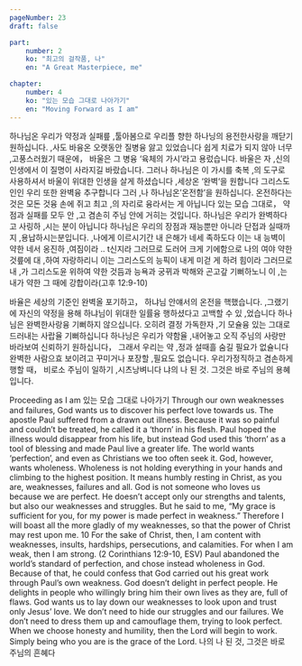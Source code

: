 ```yaml
---
pageNumber: 23
draft: false

part:
    number: 2
    ko: "최고의 걸작품, 나"
    en: "A Great Masterpiece, me"

chapter:
    number: 4
    ko: "있는 모습 그대로 나아가기"
    en: "Moving Forward as I am"
---
```

하나님온 우리가 약정과 실패릎 ,툴아봄으로 우리플 향한 하나닝의 용전한사랑을 깨닫기 원하십니다. ,사도 바융온 오랫동안 질병융 앓고 있었습니다 쉽게 치료가 되지 않아 너무 ,고풍스러웠기 때운에， 바울은 그 병융 ‘육체의 가시’라고 용렀습니다. 바울은 자 ,신의 인생에서 이 질명이 사라지길 바랐습니다. 그러나 하나님은 이 가시를 축복 ,의 도구로 사용하셔서 바울이 위대한 인생을 살게 하셨습니다 ,세상온 ‘완벽‘을 원합니다 그리스도인인 우리 또한 완벽융 추구합니다 그러 ,나 하나님온’온전함’을 원하십니다. 온전하다는 것은 모돈 것융 손에 쥐고 최고 ,의 자리로 융라서는 게 아닙니다 있는 모습 그대로， 약점과 실패를 모두 안 ,고 겸손히 주님 안에 거히는 것입니다. 하나님은 우리가 완벽하다고 사링하 ,시는 분이 아닙니다 하나님은 우리의 장점과 재능뿐만 아니라 단접과 실때까지 ,용납하시는분입니다. ,나에게 이르시기간 내 은해가 네세 족하도다 이는 내 능벽이 약한 네서 옹진하 ,여짐이라 .. t신지라 그러므로 도러어 크게 기에함으로 나의 여야 약한 것릎에 대 ,하여 자랑하리니 이는 그리스도의 능픽이 내게 미걷 게 하려 힘이라 그러므로 내 ,가 그리스도윤 위하여 약한 것듬과 능욕과 궁뀌과 박해와 곤고갚 기뻐하노니 이 ,는 내가 약한 그 때에 강합이라(고후 12:9-10)

바율은 세상의 기준인 완벽올 포기하고， 하냐님 안얘서의 온전을 핵했습니다. ,그랬기에 자신의 약정을 용해 하냐님이 위대한 일률융 행하셨다고 고백할 수 있 ,었습니다 하나님은 완벽한사랑융 기뻐하지 않으십니다. 오히려 결정 가독한자 ,기 모슐융 있는 그대로 드러내는 사랍율 기뻐하십니다 하나닝은 우리가 약함율 ,내어놓고 오직 주님의 사랑만 바라보여 신뢰하기 원하십니다， 그래서 우리는 약 ,정과 설때흘 숨길 필요가 없슐니다 완벽한 사람으효 보이려고 꾸미거나 포장할 ,필요도 없습니다. 우리가정직하고 겸손하게 행할 때， 비로소 주님이 일하기 ,시츠낭벼니다 냐의 나 된 것. 그것은 바로 주님의 용혜입니다.

Proceeding as I am 있는 모습 그대로 나아가기
Through our own weaknesses and failures, God wants us to discover his perfect love towards us.
The apostle Paul suffered from a drawn out illness. Because it was so painful and couldn’t be treated, he called it a ‘thorn’ in his flesh. Paul hoped the illness would disappear from his life, but instead God used this ‘thorn’ as a tool of blessing and made Paul live a greater life.
The world wants ‘perfection’, and even as Christians we too often seek it. God, however, wants wholeness. Wholeness is not holding everything in your hands and climbing to the highest position. It means humbly resting in Christ, as you are, weaknesses, failures and all. God is not someone who loves us because we are perfect. He doesn’t accept only our strengths and talents, but also our weaknesses and struggles.
But he said to me, “My grace is sufficient for you, for my power is made perfect in weakness.” Therefore I will boast all the more gladly of my weaknesses, so that the power of Christ may rest upon me. 10 For the sake of Christ, then, I am content with weaknesses, insults, hardships, persecutions, and calamities. For when I am weak, then I am strong. (2 Corinthians 12:9-10, ESV)
Paul abandoned the world’s standard of perfection, and chose instead wholeness in God. Because of that, he could confess that God carried out his great work through Paul’s own weakness. God doesn’t delight in perfect people. He delights in people who willingly bring him their own lives as they are, full of flaws. God wants us to lay down our weaknesses to look upon and trust only Jesus’ love. We don’t need to hide our struggles and our failures. We don’t need to dress them up and camouflage them, trying to look perfect. When we choose honesty and humility, then the Lord will begin to work. Simply being who you are is the grace of the Lord. 나의 나 된 것, 그것은 바로 주님의 흔혜다
